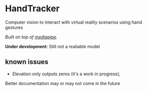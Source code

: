 # HandTracker
Computer vision to interact with virtual reality scenarios using hand gestures

*Built on top of [mediapipe](https://google.github.io/mediapipe/).*

**Under development**: Still not a realiable model


## known issues
- Elevation only outputs zeros (it's a work in progress);


Better documentation may or may not come in the future
